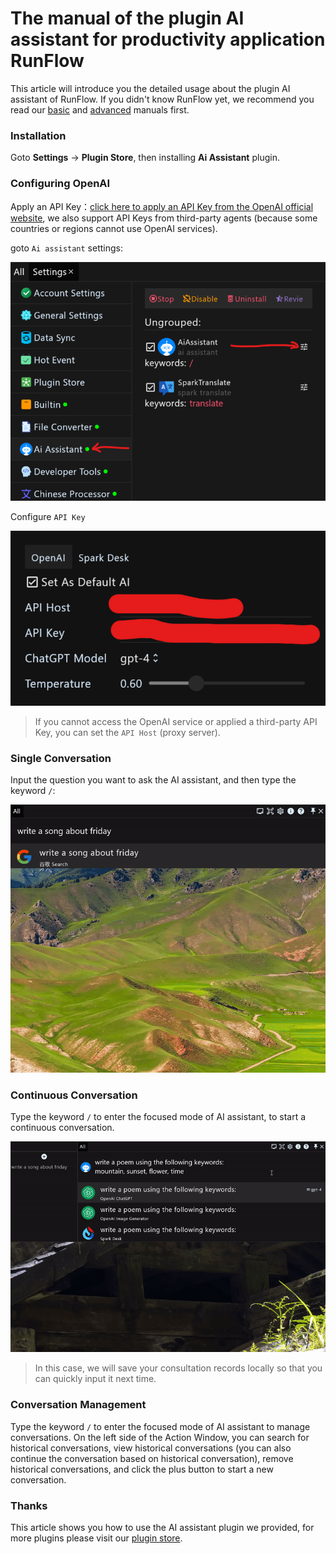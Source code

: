 # The manual of the plugin AI assistant for productivity application RunFlow

This article will introduce you the detailed usage about the plugin AI assistant of RunFlow. If you didn't know RunFlow yet, we recommend you read our [basic](runflow_basic_point.md) and [advanced](runflow_advanced_point.md) manuals first.

### Installation

Goto **Settings** -> **Plugin Store**, then installing **Ai Assistant** plugin.

### Configuring OpenAI

Apply an API Key：[click here to apply an API Key from the OpenAI official website](https://platform.openai.com/account/api-keys), we also support API Keys  from third-party agents (because some countries or regions cannot use OpenAI services).

goto `Ai assistant` settings:

![openai_1](images/ai_settings_open_enus.png)

Configure `API Key`

![openai_2](images/ai_settings_openai_enus.png)

> If you cannot access the OpenAI service or applied a third-party API Key, you can set the `API Host` (proxy server).

### Single Conversation

Input the question you want to ask the AI assistant, and then type the keyword `/`:

![once_chat_2](images/ai_once_chat_enus.gif)

### Continuous Conversation

Type the keyword `/` to enter the focused mode of AI assistant, to start a continuous conversation.

![continue_chat](images/ai_continue_chat_enus.gif)

> In this case, we will save your consultation records locally so that you can quickly input it next time.

### Conversation Management

Type the keyword `/` to enter the focused mode of AI assistant to manage conversations. On the left side of the Action Window, you can search for historical conversations, view historical conversations (you can also continue the conversation based on historical conversation), remove historical conversations, and click the plus button to start a new conversation.

### Thanks

This article shows you how to use the AI assistant plugin we provided, for more plugins please visit our [plugin store](https://myrest.top/store/plugin).
